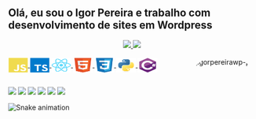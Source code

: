 ## Olá, eu sou o Igor Pereira e trabalho com desenvolvimento de sites em Wordpress
<div align="center">
  <a href="https://github.com/igorpereirawp">
  <img height="180em" src="https://github-readme-stats.vercel.app/api?username=igorpereirawp&show_icons=true&theme=dark&include_all_commits=true&count_private=true"/>
  <img height="180em" src="https://github-readme-stats.vercel.app/api/top-langs/?username=igorpereirawp&layout=compact&langs_count=7&theme=dark"/>
</div>

<div style="display: inline_block"><br>
  <img align="center" alt="igorpereirawp-Js" height="30" width="40" src="https://raw.githubusercontent.com/devicons/devicon/master/icons/javascript/javascript-plain.svg">
  <img align="center" alt="igorpereirawp-Ts" height="30" width="40" src="https://raw.githubusercontent.com/devicons/devicon/master/icons/typescript/typescript-plain.svg">
  <img align="center" alt="igorpereirawp-React" height="30" width="40" src="https://raw.githubusercontent.com/devicons/devicon/master/icons/react/react-original.svg">
  <img align="center" alt="igorpereirawp-HTML" height="30" width="40" src="https://raw.githubusercontent.com/devicons/devicon/master/icons/html5/html5-original.svg">
  <img align="center" alt="igorpereirawp-CSS" height="30" width="40" src="https://raw.githubusercontent.com/devicons/devicon/master/icons/css3/css3-original.svg">
  <img align="center" alt="igorpereirawp-Python" height="30" width="40" src="https://raw.githubusercontent.com/devicons/devicon/master/icons/python/python-original.svg">
  <img align="center" alt="igorpereirawp-Csharp" height="30" width="40" src="https://raw.githubusercontent.com/devicons/devicon/master/icons/csharp/csharp-original.svg">
  <img align="right" alt="igorpereirawp-pic" height="150" style="border-radius:50px;" src="https://instagram.ffor9-1.fna.fbcdn.net/v/t51.2885-19/s150x150/252328415_582214379651235_136912244614095808_n.jpg?_nc_ht=instagram.ffor9-1.fna.fbcdn.net&_nc_cat=103&_nc_ohc=bKpLVdUK7IoAX8mJdWz&edm=ABfd0MgBAAAA&ccb=7-4&oh=cc434089a1dbc1728819c15ec6682e94&oe=61971143&_nc_sid=7bff83">
</div>
  
##

<div> 
  <a href="#" target="_blank"><img src="https://img.shields.io/badge/YouTube-FF0000?style=for-the-badge&logo=youtube&logoColor=white" target="_blank"></a>
  <a href="#" target="_blank"><img src="https://img.shields.io/badge/-Instagram-%23E4405F?style=for-the-badge&logo=instagram&logoColor=white" target="_blank"></a>
 	<a href="#" target="_blank"><img src="https://img.shields.io/badge/Twitch-9146FF?style=for-the-badge&logo=twitch&logoColor=white" target="_blank"></a>
 <a href="#" target="_blank"><img src="https://img.shields.io/badge/Discord-7289DA?style=for-the-badge&logo=discord&logoColor=white" target="_blank"></a> 
  <a href = "#"><img src="https://img.shields.io/badge/-Gmail-%23333?style=for-the-badge&logo=gmail&logoColor=white" target="_blank"></a>
  <a href="#" target="_blank"><img src="https://img.shields.io/badge/-LinkedIn-%230077B5?style=for-the-badge&logo=linkedin&logoColor=white" target="_blank"></a> 
 
  ![Snake animation](https://github.com/igorpereirawp/igorpereirawp/blob/output/github-contribution-grid-snake.svg)
 
</div>




<!--
- 🔭 Hoje trabalho com Front-End e Wordpress
- 🌱 Atualmente estou aprendendo JavaScript
- 📫 Contate-me no e-mail: igorpereira.dev@gmail.com
- ⚡ Curiosidade: 
- 👯 Estou procurando colaborar em ...
- 🤔 Estou procurando ajuda com ...
- 💬 Pergunte-me sobre ...
- 😄 Pronomes: ...
-->
